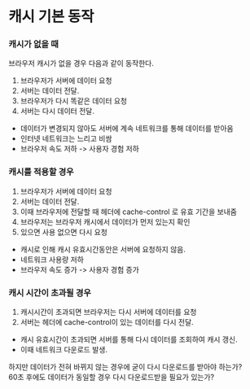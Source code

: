 # 캐시 기본 동작

### 캐시가 없을 때
브라우저 캐시가 없을 경우 다음과 같이 동작한다.
1. 브라우저가 서버에 데이터 요청
2. 서버는 데이터 전달.
3. 브라우저가 다시 똑같은 데이터 요청
4. 서버는 다시 데이터 전달.

* 데이터가 변경되지 않아도 서버에 계속 네트워크를 통해 데이터를 받아옴
* 인터넷 네트워크는 느리고 비쌈
* 브라우저 속도 저하 -> 사용자 경험 저하

### 캐시를 적용할 경우
1. 브라우저가 서버에 데이터 요청
2. 서버는 데이터 전달.
3. 이때 브라우저에 전달할 때 헤더에 cache-control 로 유효 기간을 보내줌
4. 브라우저는 브라우저 캐시에서 데이터가 먼저 있는지 확인
5. 있으면 사용 없으면 다시 요청

* 캐시로 인해 캐시 유효시간동안은 서버에 요청하지 않음.
* 네트워크 사용량 저하
* 브라우저 속도 증가 -> 사용자 경험 증가

### 캐시 시간이 초과될 경우
1. 캐시시간이 초과되면 브라우저는 다시 서버에 데이터를 요청
2. 서버는 헤더에 cache-control이 있는 데이터를 다시 전달.

* 캐시 유효시간이 초과되면 서버를 통해 다시 데이터를 조회하여 캐시 갱신.
* 이때 네트워크 다운로드 발생.

하지만 데이터가 전혀 바뀌지 않는 경우에 굳이 다시 다운로드를 받아야 하는가?\
60초 후에도 데이터가 동일할 경우 다시 다운로드받을 필요가 있는가?